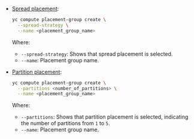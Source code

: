 * [Spread placement](../../compute/concepts/placement-groups.md#spread):

  ```bash
  yc compute placement-group create \
    --spread-strategy \
    --name <placement_group_name>
  ```

  Where:

  * `--spread-strategy`: Shows that spread placement is selected.
  * `--name`: Placement group name.

* [Partition placement](../../compute/concepts/placement-groups.md#partition):

  ```bash
  yc compute placement-group create \
    --partitions <number_of_partitions> \
    --name <placement_group_name>
  ```

  Where:

  * `--partitions`: Shows that partition placement is selected, indicating the number of partitions from `1` to `5`.
  * `--name`: Placement group name.
